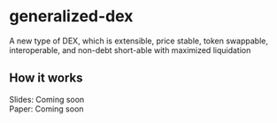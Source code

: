 # generalized-dex
A new type of DEX, which is extensible, price stable, token swappable, interoperable, and non-debt short-able with maximized liquidation

## How it works
Slides: Coming soon </br>
Paper: Coming soon </br>
